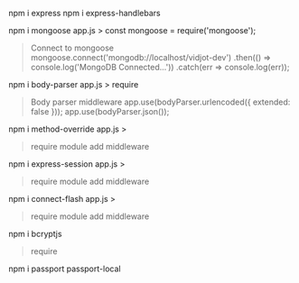 npm i express
npm i express-handlebars

npm i mongoose
app.js >
const mongoose = require('mongoose');
> Connect to mongoose
mongoose.connect('mongodb://localhost/vidjot-dev')
  .then(() => console.log('MongoDB Connected...'))
  .catch(err => console.log(err));

npm i body-parser
app.js > 
require
> Body parser middleware
app.use(bodyParser.urlencoded({ extended: false }));
app.use(bodyParser.json());

npm i method-override
app.js >
> require module
> add middleware

npm i express-session
app.js >
> require module
> add middleware

npm i connect-flash
app.js >
> require module
> add middleware

npm i bcryptjs
> require

npm i passport passport-local